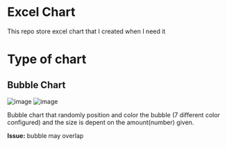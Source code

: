 # Excel Chart
 This repo store excel chart that I created when I need it
 
 # Type of chart
## Bubble Chart
![image](https://user-images.githubusercontent.com/9015764/165044032-e0027e06-3562-42f3-b8db-a6dd4ace770b.png)
![image](https://user-images.githubusercontent.com/9015764/172137713-1eeb28e2-9f89-483e-9bd8-61ada68badbe.png)

<p>Bubble chart that randomly position and color the bubble (7 different color configured) and the size is depent on the amount(number) given.</p>

**Issue:** bubble may overlap
